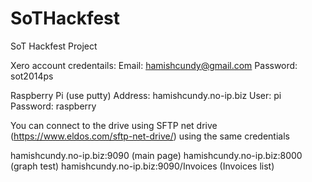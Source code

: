 SoTHackfest
===========

SoT Hackfest Project

Xero account credentails:
Email: hamishcundy@gmail.com
Password: sot2014ps

Raspberry Pi (use putty)
Address: hamishcundy.no-ip.biz
User: pi
Password: raspberry

You can connect to the drive using SFTP net drive (https://www.eldos.com/sftp-net-drive/) using the same credentials

hamishcundy.no-ip.biz:9090 (main page)
hamishcundy.no-ip.biz:8000 (graph test)
hamishcundy.no-ip.biz:9090/Invoices (Invoices list)